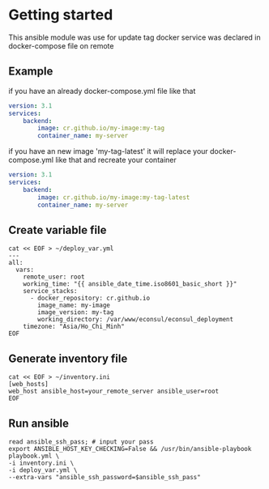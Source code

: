 # Getting started
This ansible module was use for update tag docker service was declared in docker-compose file on remote
## Example
if you have an already docker-compose.yml file like that

```yaml
version: 3.1
services:
    backend:
        image: cr.github.io/my-image:my-tag
        container_name: my-server
```

if you have an new image 'my-tag-latest'
it will replace your docker-compose.yml like that and recreate your container

```yaml
version: 3.1
services:
    backend:
        image: cr.github.io/my-image:my-tag-latest
        container_name: my-server
```

## Create variable file
```shell
cat << EOF > ~/deploy_var.yml
---
all:
  vars:
    remote_user: root
    working_time: "{{ ansible_date_time.iso8601_basic_short }}"
    service_stacks:
      - docker_repository: cr.github.io
        image_name: my-image
        image_version: my-tag
        working_directory: /var/www/econsul/econsul_deployment
    timezone: "Asia/Ho_Chi_Minh"
EOF
```

## Generate inventory file
```shell
cat << EOF > ~/inventory.ini
[web_hosts]
web_host ansible_host=your_remote_server ansible_user=root
EOF
```

## Run ansible
```shell
read ansible_ssh_pass; # input your pass
export ANSIBLE_HOST_KEY_CHECKING=False && /usr/bin/ansible-playbook playbook.yml \
-i inventory.ini \
-i deploy_var.yml \
--extra-vars "ansible_ssh_password=$ansible_ssh_pass"
```
